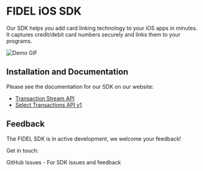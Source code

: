 # FIDEL iOS SDK

Our SDK helps you add card linking technology to your iOS apps in minutes. It captures credit/debit card numbers securely and links them to your programs.

![Demo GIF](https://cl.ly/84d481392da6/Screen%252520Recording%2525202018-09-18%252520at%25252004.49%252520PM.gif)

## Installation and Documentation

Please see the documentation for our SDK on our website:
- [Transaction Stream API](https://fidelapi.com/docs/stream/sdks/ios/guide)
- [Select Transactions API v1](https://fidelapi.com/docs/select/sdks/ios/guide)

## Feedback

The FIDEL SDK is in active development, we welcome your feedback!

Get in touch:

GitHub Issues - For SDK issues and feedback

